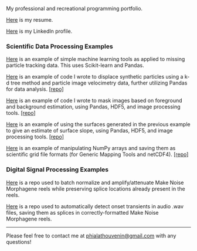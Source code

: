 My professional and recreational programming portfolio.

[Here](Phiala%20Thouvenin%20-%20Resume%20(Aug%2025).pdf) is my resume.

[Here](https://www.linkedin.com/in/phiala-thouvenin/) is my LinkedIn profile.

### Scientific Data Processing Examples
[Here](ML_interp.md) is an example of simple machine learning tools as applied to missing particle tracking data. This uses Scikit-learn and Pandas.

[Here](particle_displacer_demo.md) is an example of code I wrote to displace synthetic particles using a k-d tree method and particle image velocimetry data, further utilizing Pandas for data analysis. [[repo]](https://github.com/phialahydrite/sptv_code)

[Here](surface_masking_demo.md) is an example of code I wrote to mask images based on foreground and background estimation, using Pandas, HDF5, and image processing tools. [[repo]](https://github.com/phialahydrite/surface_generator)

[Here](slope_calculator.md) is an example of using the surfaces generated in the previous example to give an estimate of surface slope, using Pandas, HDF5, and image processing tools. [[repo]](https://github.com/phialahydrite/slope_calculator)

[Here](gmt_test.md) is an example of manipulating NumPy arrays and saving them as scientific grid file formats (for Generic Mapping Tools and netCDF4). [[repo]](https://github.com/phialahydrite/gridfile)

### Digital Signal Processing Examples

[Here](https://github.com/phialahydrite/morphagene_batchnorm) is a repo used to batch normalize and amplify/attenuate Make Noise Morphagene reels while preserving splice locations already present in the reels.

[Here](https://github.com/phialahydrite/morphagene_onset) is a repo used to automatically detect onset transients in audio .wav files, saving them as splices in correctly-formatted Make Noise Morphagene reels.

___

Please feel free to contact me at [phialathouvenin@gmail.com](mailto:phialathouvenin@gmail.com) with any questions!
